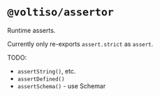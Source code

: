 # `@voltiso/assertor`

Runtime asserts.

Currently only re-exports `assert.strict` as `assert`.

TODO:

- `assertString()`, etc.
- `assertDefined()`
- `assertSchema()` - use Schemar
